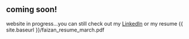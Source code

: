 ## coming soon!

website in progress...you can still check out my [LinkedIn](https://www.linkedin.com/in/faizan-sayeed-944b1b144/)
or my resume {{ site.baseurl }}/faizan_resume_march.pdf

